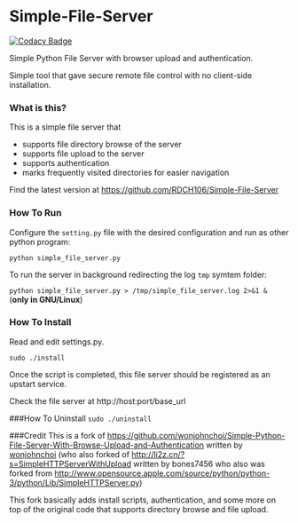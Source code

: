 # Simple-File-Server

[![Codacy Badge](https://api.codacy.com/project/badge/Grade/a2b646100fc84cf2901f3ae86dcbdc1d)](https://www.codacy.com/app/RDCH106/Simple-File-Server?utm_source=github.com&amp;utm_medium=referral&amp;utm_content=RDCH106/Simple-File-Server&amp;utm_campaign=Badge_Grade)

Simple Python File Server with browser upload and authentication.

Simple tool that gave secure remote file control with no client-side installation.

### What is this?
This is a simple file server that
* supports file directory browse of the server
* supports file upload to the server
* supports authentication
* marks frequently visited directories for easier navigation

Find the latest version at https://github.com/RDCH106/Simple-File-Server

### How To Run

Configure the `setting.py` file with the desired configuration and run as other python program:

`python simple_file_server.py`

To run the server in background redirecting the log `tmp` symtem folder:

`python simple_file_server.py > /tmp/simple_file_server.log 2>&1 &` (**only in GNU/Linux**)

### How To Install
Read and edit settings.py.

`sudo ./install`

Once the script is completed, this file server should be registered as an upstart service.

Check the file server at http://host:port/base_url

###How To Uninstall
`sudo ./uninstall`

###Credit
This is a fork of https://github.com/wonjohnchoi/Simple-Python-File-Server-With-Browse-Upload-and-Authentication written by [wonjohnchoi](https://github.com/wonjohnchoi) (who also forked of http://li2z.cn/?s=SimpleHTTPServerWithUpload  written by bones7456 who also was forked from http://www.opensource.apple.com/source/python/python-3/python/Lib/SimpleHTTPServer.py)

This fork basically adds install scripts, authentication, and some more on top of the original code that supports directory browse and file upload.

